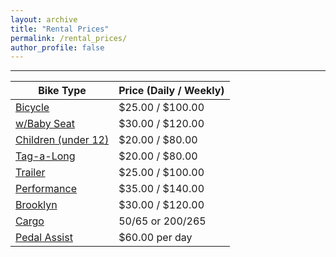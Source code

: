 ```yaml
---
layout: archive
title: "Rental Prices"
permalink: /rental_prices/
author_profile: false
---
```


<hr>

| Bike Type                    | Price (Daily / Weekly)  |
| -------------------          | ----------------------- |
| [Bicycle](#)                 | $25.00 / $100.00        |
| [w/Baby Seat](#)             | $30.00 / $120.00        |
| [Children (under 12)](#)     | $20.00 / $80.00         |
| [Tag-a-Long](#)              | $20.00 / $80.00         |
| [Trailer](#)                 | $25.00 / $100.00        |
| [Performance](#)             | $35.00 / $140.00        |
| [Brooklyn](#)                | $30.00 / $120.00        |
| [Cargo](#)                   | $50/$65 or $200/$265    |
| [Pedal Assist](#)            | $60.00 per day          |

<br>

